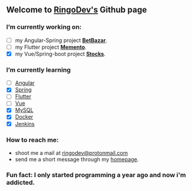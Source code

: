 ## Welcome to [RingoDev's](https://ringodev.com) Github page

### I’m currently working on:
* [ ] my Angular-Spring project [**BetBazar**](https://github.com/RingoDev/BetBazar).
* [ ] my Flutter project [**Memento**](https://github.com/RingoDev/Memento).
* [x] my Vue/Spring-boot project [**Stocks**](https://github.com/RingoDev/stocks).
### I’m currently learning 
* [ ] [Angular](https://angular.io)
* [x] [Spring](https://spring.io)
* [ ] [Flutter](https://flutter.dev)
* [ ] [Vue](https://vuejs.org/)
* [x] [MySQL](https://www.mysql.com/)
* [x] [Docker](https://www.docker.com/)
* [x] [Jenkins](https://www.jenkins.io/)
### How to reach me:
* shoot me a mail at ringodev@protonmail.com 
* send me a short message through my [homepage](https://ringodev.com).
  
### Fun fact: I only started programming a year ago and now i'm addicted.
